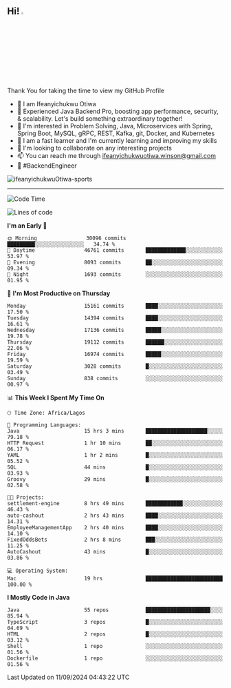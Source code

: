 <!-- BLOG-POST-LIST:START --><!-- BLOG-POST-LIST:END -->

## Hi! <img src="https://media.giphy.com/media/hvRJCLFzcasrR4ia7z/giphy.gif" width="4%"> 

Thank You for taking the time to view my GitHub Profile

- 👋 I am Ifeanyichukwu Otiwa
- 🚀 Experienced Java Backend Pro, boosting app performance, security, & scalability. Let's build something extraordinary together!
- 👀 I'm interested in Problem Solving, Java, Microservices with Spring, Spring Boot, MySQL, gRPC, REST, Kafka, git, Docker, and Kubernetes
- 🌱 I am a fast learner and I'm currently learning and improving my skills
- 💞️ I'm looking to collaborate on any interesting projects
- 📫 You can reach me through ifeanyichukwuotiwa.winson@gmail.com
- 🚀 #BackendEngineer

<p align="left" marginTop="10px"> <img src="https://komarev.com/ghpvc/?username=ifeanyichukwuOtiwa-sports&label=Profile%20views&color=0e75b6&style=for-the-badge" alt="ifeanyichukwuOtiwa-sports" /> </p>

***

<!--START_SECTION:waka-->
![Code Time](http://img.shields.io/badge/Code%20Time-2%2C886%20hrs%2032%20mins-blue)

![Lines of code](https://img.shields.io/badge/From%20Hello%20World%20I%27ve%20Written-21.3%20million%20lines%20of%20code-blue)

**I'm an Early 🐤** 

```text
🌞 Morning                30096 commits       █████████░░░░░░░░░░░░░░░░   34.74 % 
🌆 Daytime                46761 commits       █████████████░░░░░░░░░░░░   53.97 % 
🌃 Evening                8093 commits        ██░░░░░░░░░░░░░░░░░░░░░░░   09.34 % 
🌙 Night                  1693 commits        ░░░░░░░░░░░░░░░░░░░░░░░░░   01.95 % 
```
📅 **I'm Most Productive on Thursday** 

```text
Monday                   15161 commits       ████░░░░░░░░░░░░░░░░░░░░░   17.50 % 
Tuesday                  14394 commits       ████░░░░░░░░░░░░░░░░░░░░░   16.61 % 
Wednesday                17136 commits       █████░░░░░░░░░░░░░░░░░░░░   19.78 % 
Thursday                 19112 commits       ██████░░░░░░░░░░░░░░░░░░░   22.06 % 
Friday                   16974 commits       █████░░░░░░░░░░░░░░░░░░░░   19.59 % 
Saturday                 3028 commits        █░░░░░░░░░░░░░░░░░░░░░░░░   03.49 % 
Sunday                   838 commits         ░░░░░░░░░░░░░░░░░░░░░░░░░   00.97 % 
```


📊 **This Week I Spent My Time On** 

```text
🕑︎ Time Zone: Africa/Lagos

💬 Programming Languages: 
Java                     15 hrs 3 mins       ████████████████████░░░░░   79.18 % 
HTTP Request             1 hr 10 mins        ██░░░░░░░░░░░░░░░░░░░░░░░   06.17 % 
YAML                     1 hr 2 mins         █░░░░░░░░░░░░░░░░░░░░░░░░   05.52 % 
SQL                      44 mins             █░░░░░░░░░░░░░░░░░░░░░░░░   03.93 % 
Groovy                   29 mins             █░░░░░░░░░░░░░░░░░░░░░░░░   02.58 % 

🐱‍💻 Projects: 
settlement-engine        8 hrs 49 mins       ████████████░░░░░░░░░░░░░   46.43 % 
auto-cashout             2 hrs 43 mins       ████░░░░░░░░░░░░░░░░░░░░░   14.31 % 
EmployeeManagementApp    2 hrs 40 mins       ████░░░░░░░░░░░░░░░░░░░░░   14.10 % 
FixedOddsBets            2 hrs 8 mins        ███░░░░░░░░░░░░░░░░░░░░░░   11.25 % 
AutoCashout              43 mins             █░░░░░░░░░░░░░░░░░░░░░░░░   03.86 % 

💻 Operating System: 
Mac                      19 hrs              █████████████████████████   100.00 % 
```

**I Mostly Code in Java** 

```text
Java                     55 repos            █████████████████████░░░░   85.94 % 
TypeScript               3 repos             █░░░░░░░░░░░░░░░░░░░░░░░░   04.69 % 
HTML                     2 repos             █░░░░░░░░░░░░░░░░░░░░░░░░   03.12 % 
Shell                    1 repo              ░░░░░░░░░░░░░░░░░░░░░░░░░   01.56 % 
Dockerfile               1 repo              ░░░░░░░░░░░░░░░░░░░░░░░░░   01.56 % 
```




 Last Updated on 11/09/2024 04:43:22 UTC
<!--END_SECTION:waka-->

<!--
<p align="center">
![trophy](https://github-profile-trophy.vercel.app/?username=ifeanyichukwuOtiwa-sports&theme=onedark) (https://github.com/ryo-ma/github-profile-trophy)
</p>
-->

<!---
ifeanyi-otiwa/ifeanyi-otiwa is a ✨ special ✨ repository because its `README.md` (this file) appears on your GitHub profile.
You can click the Preview link to take a look at your changes.
--->
